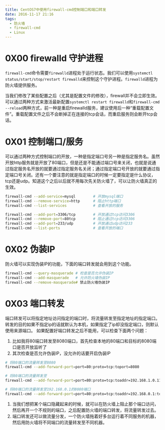 ```yaml
---
title: CentOS7中使用firewall-cmd控制端口和端口转发
date: 2016-11-17 21:16
tags:
  - 防火墙
  - firewall-cmd
  - Linux
---
```


# 0X00 firewalld 守护进程
`firewall-cmd`命令需要`firewalld`进程处于运行状态。我们可以使用`systemctl status/start/stop/restart firewalld`来控制这个守护进程。`firewalld`进程为防火墙提供服务。

当我们修改了某些配置之后（尤其是配置文件的修改），firewall并不会立即生效。可以通过两种方式来激活最新配置`systemctl restart firewalld`和`firewall-cmd --reload`两种方式，前一种是重启firewalld服务，建议使用后一种“重载配置文件”。重载配置文件之后不会断掉正在连接的tcp会话，而重启服务则会断开tcp会话。

# 0X01 控制端口/服务
可以通过两种方式控制端口的开放，一种是指定端口号另一种是指定服务名。虽然开放http服务就是开放了80端口，但是还是不能通过端口号来关闭，也就是说通过指定服务名开放的就要通过指定服务名关闭；通过指定端口号开放的就要通过指定端口号关闭。还有一个要注意的就是指定端口的时候一定要指定是什么协议，tcp还是udp。知道这个之后以后就不用每次先关防火墙了，可以让防火墙真正的生效。
```bash
firewall-cmd --add-service=mysql		# 开放mysql端口
firewall-cmd --remove-service=http		# 阻止http端口
firewall-cmd --list-services			# 查看开放的服务

firewall-cmd --add-port=3306/tcp		# 开放通过tcp访问3306
firewall-cmd --remove-port=80tcp		# 阻止通过tcp访问3306
firewall-cmd --add-port=233/udp			# 开放通过udp访问233
firewall-cmd --list-ports				# 查看开放的端口
```

# 0X02 伪装IP
防火墙可以实现伪装IP的功能，下面的端口转发就会用到这个功能。
```bash
firewall-cmd --query-masquerade # 检查是否允许伪装IP
firewall-cmd --add-masquerade   # 允许防火墙伪装IP
firewall-cmd --remove-masquerade# 禁止防火墙伪装IP
```


# 0X03 端口转发
端口转发可以将指定地址访问指定的端口时，将流量转发至指定地址的指定端口。转发的目的如果不指定ip的话就默认为本机，如果指定了ip却没指定端口，则默认使用来源端口。
如果配置好端口转发之后不能用，可以检查下面两个问题：
1. 比如我将80端口转发至8080端口，首先检查本地的80端口和目标的8080端口是否开放监听了
2. 其次检查是否允许伪装IP，没允许的话要开启伪装IP

```bash
# 将80端口的流量转发至8080
firewall-cmd --add-forward-port=port=80:proto=tcp:toport=8080

# 将80端口的流量转发至
firewall-cmd --add-forward-port=port=80:proto=tcp:toaddr=192.168.1.0.1192.168.0.1

# 将80端口的流量转发至192.168.0.1的8080端口
firewall-cmd --add-forward-port=port=80:proto=tcp:toaddr=192.168.0.1:toport=8080 
```
1. 当我们想把某个端口隐藏起来的时候，就可以在防火墙上阻止那个端口访问，然后再开一个不规则的端口，之后配置防火墙的端口转发，将流量转发过去。
2. 端口转发还可以做流量分发，一个防火墙拖着好多台运行着不同服务的机器，然后用防火墙将不同端口的流量转发至不同机器。
